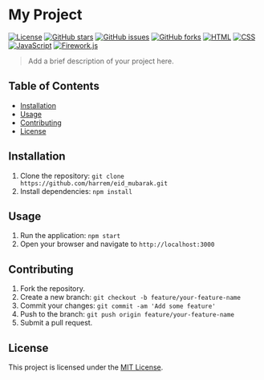 # My Project

[![License](https://img.shields.io/badge/License-MIT-blue.svg)](https://opensource.org/licenses/MIT)
[![GitHub stars](https://img.shields.io/github/stars/username/repo.svg)](https://github.com/username/repo/stargazers)
[![GitHub issues](https://img.shields.io/github/issues/username/repo.svg)](https://github.com/username/repo/issues)
[![GitHub forks](https://img.shields.io/github/forks/username/repo.svg)](https://github.com/username/repo/network)
[![HTML](https://img.shields.io/badge/HTML-5-orange.svg)](https://www.w3.org/TR/html5/)
[![CSS](https://img.shields.io/badge/CSS-3-blue.svg)](https://www.w3.org/Style/CSS/Overview.en.html)
[![JavaScript](https://img.shields.io/badge/JavaScript-ES6-yellow.svg)](https://www.ecma-international.org/ecma-262/6.0/)
[![Firework.js](https://img.shields.io/badge/Firework.js-3.1.1-red.svg)](https://cdnjs.com/libraries/fireworks)

> Add a brief description of your project here.

## Table of Contents

- [Installation](#installation)
- [Usage](#usage)
- [Contributing](#contributing)
- [License](#license)

## Installation

1. Clone the repository: `git clone https://github.com/harrem/eid_mubarak.git`
2. Install dependencies: `npm install`

## Usage

1. Run the application: `npm start`
2. Open your browser and navigate to `http://localhost:3000`

## Contributing

1. Fork the repository.
2. Create a new branch: `git checkout -b feature/your-feature-name`
3. Commit your changes: `git commit -am 'Add some feature'`
4. Push to the branch: `git push origin feature/your-feature-name`
5. Submit a pull request.

## License

This project is licensed under the [MIT License](https://opensource.org/licenses/MIT).

